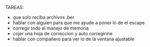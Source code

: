 TAREAS:
 - que solo reciba archivos .ber
 - hablar con alguien para que me ayude a poner lo de el escape
 - corregir todo el manejo de memoria
 - cojer una hoja de correccion y auto corregirme
 - hablar con compañero para ver lo de la ventana ajustable
